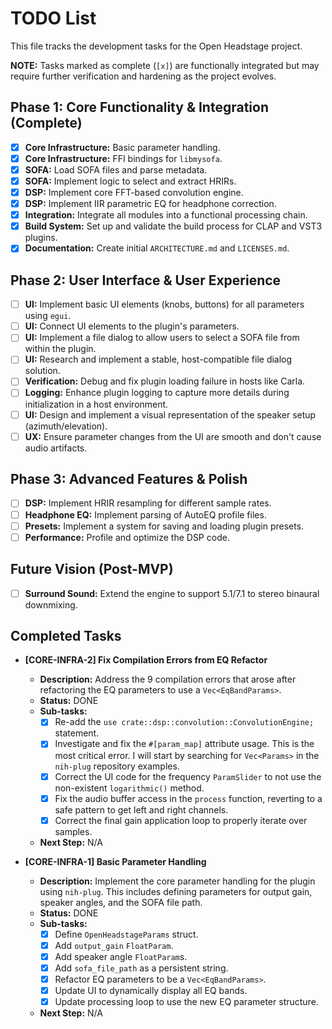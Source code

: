 # TODO List

This file tracks the development tasks for the Open Headstage project.

**NOTE:** Tasks marked as complete (`[x]`) are functionally integrated but may require further verification and hardening as the project evolves.

## Phase 1: Core Functionality & Integration (Complete)

- [x] **Core Infrastructure:** Basic parameter handling.
- [x] **Core Infrastructure:** FFI bindings for `libmysofa`.
- [x] **SOFA:** Load SOFA files and parse metadata.
- [x] **SOFA:** Implement logic to select and extract HRIRs.
- [x] **DSP:** Implement core FFT-based convolution engine.
- [x] **DSP:** Implement IIR parametric EQ for headphone correction.
- [x] **Integration:** Integrate all modules into a functional processing chain.
- [x] **Build System:** Set up and validate the build process for CLAP and VST3 plugins.
- [x] **Documentation:** Create initial `ARCHITECTURE.md` and `LICENSES.md`.

## Phase 2: User Interface & User Experience

- [ ] **UI:** Implement basic UI elements (knobs, buttons) for all parameters using `egui`.
- [ ] **UI:** Connect UI elements to the plugin's parameters.
- [ ] **UI:** Implement a file dialog to allow users to select a SOFA file from within the plugin.
- [ ] **UI:** Research and implement a stable, host-compatible file dialog solution.
- [ ] **Verification:** Debug and fix plugin loading failure in hosts like Carla.
- [ ] **Logging:** Enhance plugin logging to capture more details during initialization in a host environment.
- [ ] **UI:** Design and implement a visual representation of the speaker setup (azimuth/elevation).
- [ ] **UX:** Ensure parameter changes from the UI are smooth and don't cause audio artifacts.

## Phase 3: Advanced Features & Polish

- [ ] **DSP:** Implement HRIR resampling for different sample rates.
- [ ] **Headphone EQ:** Implement parsing of AutoEQ profile files.
- [ ] **Presets:** Implement a system for saving and loading plugin presets.
- [ ] **Performance:** Profile and optimize the DSP code.

## Future Vision (Post-MVP)

- [ ] **Surround Sound:** Extend the engine to support 5.1/7.1 to stereo binaural downmixing.


## Completed Tasks

- **[CORE-INFRA-2] Fix Compilation Errors from EQ Refactor**
  - **Description:** Address the 9 compilation errors that arose after refactoring the EQ parameters to use a `Vec<EqBandParams>`.
  - **Status:** DONE
  - **Sub-tasks:**
    - [x] Re-add the `use crate::dsp::convolution::ConvolutionEngine;` statement.
    - [x] Investigate and fix the `#[param_map]` attribute usage. This is the most critical error. I will start by searching for `Vec<Params>` in the `nih-plug` repository examples.
    - [x] Correct the UI code for the frequency `ParamSlider` to not use the non-existent `logarithmic()` method.
    - [x] Fix the audio buffer access in the `process` function, reverting to a safe pattern to get left and right channels.
    - [x] Correct the final gain application loop to properly iterate over samples.
  - **Next Step:** N/A

- **[CORE-INFRA-1] Basic Parameter Handling**
  - **Description:** Implement the core parameter handling for the plugin using `nih-plug`. This includes defining parameters for output gain, speaker angles, and the SOFA file path.
  - **Status:** DONE
  - **Sub-tasks:**
    - [x] Define `OpenHeadstageParams` struct.
    - [x] Add `output_gain` `FloatParam`.
    - [x] Add speaker angle `FloatParam`s.
    - [x] Add `sofa_file_path` as a persistent string.
    - [x] Refactor EQ parameters to be a `Vec<EqBandParams>`.
    - [x] Update UI to dynamically display all EQ bands.
    - [x] Update processing loop to use the new EQ parameter structure.
  - **Next Step:** N/A
